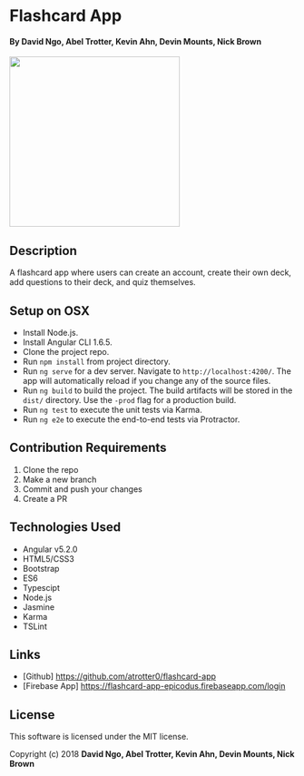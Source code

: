 # Flashcard App

#### By David Ngo, Abel Trotter, Kevin Ahn, Devin Mounts, Nick Brown

<img height="300" src="src/assets/Screen%20Shot%20.png">

## Description

A flashcard app where users can create an account, create their own deck, add questions to their deck, and quiz themselves. 

## Setup on OSX

* Install Node.js.
* Install Angular CLI 1.6.5.
* Clone the project repo.
* Run `npm install` from project directory.
* Run `ng serve` for a dev server. Navigate to `http://localhost:4200/`. The app will automatically reload if you change any of the source files.
* Run `ng build` to build the project. The build artifacts will be stored in the `dist/` directory. Use the `-prod` flag for a production build.
* Run `ng test` to execute the unit tests via Karma.
* Run `ng e2e` to execute the end-to-end tests via Protractor.

## Contribution Requirements

1. Clone the repo
1. Make a new branch
1. Commit and push your changes
1. Create a PR

## Technologies Used

* Angular v5.2.0
* HTML5/CSS3
* Bootstrap
* ES6
* Typescipt
* Node.js
* Jasmine
* Karma
* TSLint

## Links

* [Github] https://github.com/atrotter0/flashcard-app  
* [Firebase App] https://flashcard-app-epicodus.firebaseapp.com/login  

## License

This software is licensed under the MIT license.

Copyright (c) 2018 **David Ngo, Abel Trotter, Kevin Ahn, Devin Mounts, Nick Brown**
